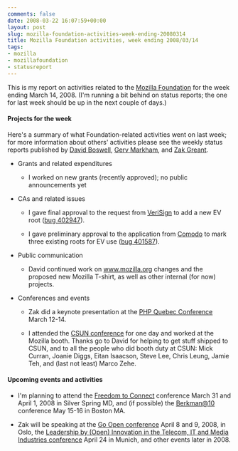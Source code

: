 ```yaml
---
comments: false
date: 2008-03-22 16:07:59+00:00
layout: post
slug: mozilla-foundation-activities-week-ending-20080314
title: Mozilla Foundation activities, week ending 2008/03/14
tags:
- mozilla
- mozillafoundation
- statusreport
---
```


This is my report on activities related to the [Mozilla Foundation](http://www.mozilla.org/foundation/) for the week ending March 14, 2008. (I'm running a bit behind on status reports; the one for last week should be up in the next couple of days.)


#### Projects for the week


Here's a summary of what Foundation-related activities went on last week; for more information about others' activities please see the weekly status reports published by [David Boswell](http://davidwboswell.wordpress.com/), [Gerv Markham](http://weblogs.mozillazine.org/gerv/), and [Zak Greant](http://zak.greant.com/).



	
  * Grants and related expenditures

	
    * I worked on new grants (recently approved); no public announcements yet




	
  * CAs and related issues

	
    * I gave final approval to the request from [VeriSign](http://www.mozilla.org/projects/security/certs/pending/#VeriSign) to add a new EV root ([bug 402947](https://bugzilla.mozilla.org/show_bug.cgi?id=402947)).

	
    * I gave preliminary approval to the application from [Comodo](http://www.mozilla.org/projects/security/certs/pending/#Comodo) to mark three existing roots for EV use ([bug 401587](https://bugzilla.mozilla.org/show_bug.cgi?id=401587#c20)).




	
  * Public communication

	
    * David continued work on www.mozilla.org changes and the proposed new Mozilla T-shirt, as well as other internal (for now) projects.




	
  * Conferences and events

	
    * Zak did a keynote presentation at the [PHP Quebec Conference](http://conf.phpquebec.com/) March 12-14.

	
    * I attended the [CSUN conference](http://www.csun.edu/cod/conf/) for one day and worked at the Mozilla booth. Thanks go to David for helping to get stuff shipped to CSUN, and to all the people who did booth duty at CSUN: Mick Curran, Joanie Diggs, Eitan Isaacson, Steve Lee, Chris Leung, Jamie Teh, and (last not least) Marco Zehe.







#### Upcoming events and activities





	
  * I'm planning to attend the [Freedom to Connect](http://freedom-to-connect.net/) conference March 31 and April 1, 2008 in Silver Spring MD, and (if possible) the [Berkman@10](http://cyber.law.harvard.edu/berkat10/) conference May 15-16 in Boston MA.

	
  * Zak will be speaking at the [Go Open conference](http://perl-qa.hexten.net/wiki/index.php/OsloQAWorkshop2008#Status) April 8 and 9, 2008, in Oslo, the [Leadership by (Open) Innovation in the Telecom, IT and Media Industries conference](http://zak.greant.com/session-abstract-open-innovation-and-open-source/) April 24 in Munich, and other events later in 2008.


